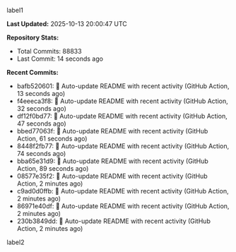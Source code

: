 
label1 
<!-- ACTIVITY_START -->
**Last Updated:** 2025-10-13 20:00:47 UTC

**Repository Stats:**
- Total Commits: 88833
- Last Commit: 14 seconds ago

**Recent Commits:**
- bafb520601: 🤖 Auto-update README with recent activity (GitHub Action, 13 seconds ago)
- f4eeeca3f8: 🤖 Auto-update README with recent activity (GitHub Action, 32 seconds ago)
- df12f0bd77: 🤖 Auto-update README with recent activity (GitHub Action, 47 seconds ago)
- bbed77063f: 🤖 Auto-update README with recent activity (GitHub Action, 61 seconds ago)
- 8448f2fb77: 🤖 Auto-update README with recent activity (GitHub Action, 74 seconds ago)
- bba65e31d9: 🤖 Auto-update README with recent activity (GitHub Action, 89 seconds ago)
- 08577e35f2: 🤖 Auto-update README with recent activity (GitHub Action, 2 minutes ago)
- c9ad0d0ffb: 🤖 Auto-update README with recent activity (GitHub Action, 2 minutes ago)
- 86971e40df: 🤖 Auto-update README with recent activity (GitHub Action, 2 minutes ago)
- 230b3849dd: 🤖 Auto-update README with recent activity (GitHub Action, 2 minutes ago)
<!-- ACTIVITY_END -->

label2
